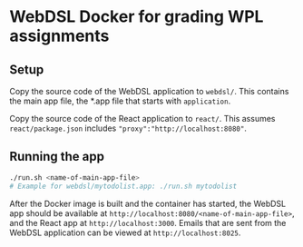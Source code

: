 # WebDSL Docker for grading WPL assignments

## Setup

Copy the source code of the WebDSL application to `webdsl/`. This contains the main app file, the *.app file that starts with `application`.

Copy the source code of the React application to `react/`. This assumes `react/package.json` includes `"proxy":"http://localhost:8080"`.

## Running the app

```bash
./run.sh <name-of-main-app-file>
# Example for webdsl/mytodolist.app: ./run.sh mytodolist
```

After the Docker image is built and the container has started, the WebDSL app should be available at `http://localhost:8080/<name-of-main-app-file>`, and the React app at `http://localhost:3000`. Emails that are sent from the WebDSL application can be viewed at `http://localhost:8025`.
